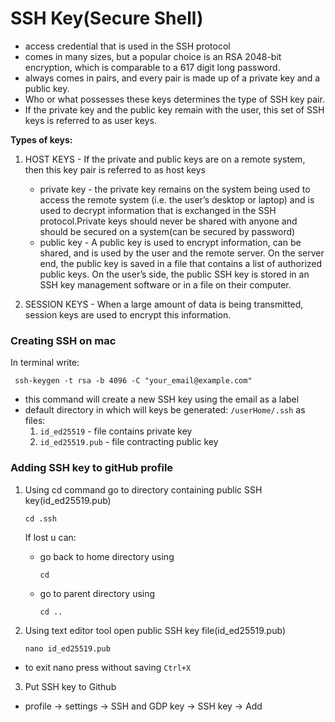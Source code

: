# SSH Key(Secure Shell)
- access credential that is used in the SSH protocol 
- comes in many sizes, but a popular choice is an RSA 2048-bit encryption, which is comparable to a 617 digit long password.
- always comes in pairs, and every pair is made up of a private key and a public key.
- Who or what possesses these keys determines the type of SSH key pair. 
- If the private key and the public key remain with the user, this set of SSH keys is referred to as user keys.

**Types of keys:** 
1. HOST KEYS - If the private and public keys are on a remote system, then this key pair is referred to as host keys
    - private key - the private key remains on the system being used to access the remote system (i.e. the user’s desktop or laptop) and is used to decrypt information that is exchanged in the SSH protocol.Private keys should never be shared with anyone and should be secured on a system(can be secured by password)
    - public key - A public key is used to encrypt information, can be shared, and is used by the user and the remote server. On the server end, the public key is saved in a file that contains a list of authorized public keys. On the user’s side, the public SSH key is stored in an SSH key management software or in a file on their computer.  
    
2. SESSION KEYS - When a large amount of data is being transmitted, session keys are used to encrypt this information.  


### Creating SSH on mac 
In terminal write:
```
 ssh-keygen -t rsa -b 4096 -C "your_email@example.com"
```
- this command will create a new SSH key using the email as a label
- default directory in which will keys be generated: ```/userHome/.ssh``` as files:
     1. ```id_ed25519``` - file contains private key
     2. ```id_ed25519.pub``` - file contracting public key
### Adding SSH key to gitHub profile

1. Using cd command go to directory containing public SSH key(id_ed25519.pub)
    ```
    cd .ssh 
    ```

    If lost u can:
    - go back to home directory using 
        ```
        cd
        ```
 
    -  go to parent directory using 
        ```
        cd ..
        ```
2. Using text editor tool open public SSH key file(id_ed25519.pub)
    ```
    nano id_ed25519.pub
    ```
 - to exit nano press without saving ```Ctrl+X```
3. Put SSH key to Github
 - profile -> settings -> SSH and GDP key -> SSH key -> Add